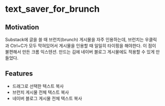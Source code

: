 # text_saver_for_brunch

## Motivation
Substack에 글을 쓸 때 브런치(brunch) 게시물을 자주 인용하는데, 브런치는 우클릭과 Ctrl+C가 모두 막혀있어서 게시물을 인용할 때 일일히 타이핑을 해야한다. 이 점이 불편해서 만든 크롬 익스텐션. 만드는 김에 네이버 블로그 게시물에도 적용할 수 있게 만들었다.

## Features
- 드래그로 선택한 텍스트 복사
- 브런치 게시물 전체 텍스트 복사
- 네이버 블로그 게시물 전체 텍스트 복사 
